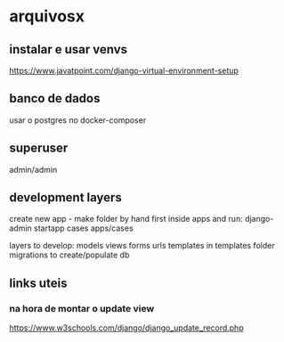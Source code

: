 # arquivosx

## instalar e usar venvs
https://www.javatpoint.com/django-virtual-environment-setup

## banco de dados
usar o postgres no docker-composer


## superuser
admin/admin

## development layers
create new app - make folder by hand first inside apps and run:
django-admin startapp cases apps/cases

layers to develop:
models
views
forms
urls
templates in templates folder
migrations to create/populate db

## links uteis
### na hora de montar o update view
https://www.w3schools.com/django/django_update_record.php
